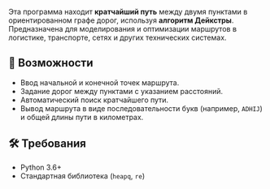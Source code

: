Эта программа находит **кратчайший путь** между двумя пунктами в ориентированном графе дорог, используя **алгоритм Дейкстры**. Предназначена для моделирования и оптимизации маршрутов в логистике, транспорте, сетях и других технических системах.

## 🎯 Возможности
- Ввод начальной и конечной точек маршрута.
- Задание дорог между пунктами с указанием расстояний.
- Автоматический поиск кратчайшего пути.
- Вывод маршрута в виде последовательности букв (например, `ADHIJ`) и общей длины пути в километрах.

## 🛠 Требования
- Python 3.6+
- Стандартная библиотека (`heapq`, `re`)
